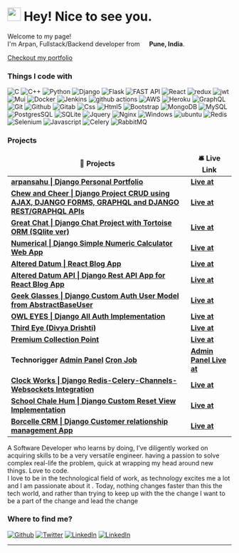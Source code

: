 <h1><img src="https://emojis.slackmojis.com/emojis/images/1531849430/4246/blob-sunglasses.gif?1531849430" width="30"/> Hey! Nice to see you.</h1>


<p>Welcome to my page! </br> I'm Arpan, Fullstack/Backend developer from <img  src="https://flagcdn.com/w20/in.png"
  srcset="https://flagcdn.com/w40/in.png 2x" width="13"/> <b>Pune, India</b>. </p>
  
  <a href="https://www.arpansahu.me" target="_blank"> Checkout my portfolio </a>
<h3>Things I code with</h3>
<p>
  <img alt="C" src="https://img.shields.io/badge/C-00599C?style=for-the-badge&logo=c&logoColor=white" />
  <img alt="C++" src="https://img.shields.io/badge/C%2B%2B-00599C?style=for-the-badge&logo=c%2B%2B&logoColor=white" />
  <img alt="Python" src="https://img.shields.io/badge/python-3670A0?style=for-the-badge&logo=python&logoColor=ffdd54" />
  <img alt="Django" src="https://img.shields.io/badge/Django-092E20?style=for-the-badge&logo=django&logoColor=white" />
  <img alt="Flask" src="https://img.shields.io/badge/Flask-000000?style=for-the-badge&logo=flask&logoColor=white" />
  <img alt="FAST API" src="https://img.shields.io/badge/FastAPI-005571?style=for-the-badge&logo=fastapi">
  <img alt="React" src="https://img.shields.io/badge/-React-45b8d8?style=for-the-badge&logo=react&logoColor=white" />
  <img alt="redux" src="https://img.shields.io/badge/-Redux-764ABC?style=for-the-badge&logo=redux&logoColor=white" />
  <img alt="jwt" src="https://img.shields.io/badge/JWT-black?style=for-the-badge&logo=JSON%20web%20tokens"/>
  <img alt="Mui" src="https://img.shields.io/badge/MUI-%230081CB.svg?style=for-the-badge&logo=mui&logoColor=white"/>
  <img alt="Docker" src="https://img.shields.io/badge/-Docker-46a2f1?style=for-the-badge&logo=docker&logoColor=white" />
  <img alt="Jenkins" src="https://img.shields.io/badge/Jenkins-D24939?style=for-the-badge&logo=Jenkins&logoColor=white" />
  <img alt="github actions" src="https://img.shields.io/badge/-Github_Actions-2088FF?style=for-the-badge&logo=github-actions&logoColor=white" />
  <img alt="AWS" src="https://img.shields.io/badge/AWS-%23FF9900.svg?style=for-the-badge&logo=amazon-aws&logoColor=white"/>
  <img alt="Heroku" src="https://img.shields.io/badge/-Heroku-430098?style=for-the-badge&logo=heroku&logoColor=white" />
  <img alt="GraphQL" src="https://img.shields.io/badge/-GraphQL-E10098?style=for-the-badge&logo=graphql&logoColor=white" />
  <img alt="Git" src="https://img.shields.io/badge/-Git-F05032?style=for-the-badge&logo=git&logoColor=white" />
  <img alt="Github" src="https://img.shields.io/badge/GitHub-100000?style=for-the-badge&logo=github&logoColor=white" />
  <img alt="Gitab" src="https://img.shields.io/badge/GitLab-330F63?style=for-the-badge&logo=gitlab&logoColor=white" />
  <img alt="Css" src="https://img.shields.io/badge/CSS-239120?&style=for-the-badge&logo=css3&logoColor=white" />
  <img alt="Html5" src="https://img.shields.io/badge/HTML-239120?style=for-the-badge&logo=html5&logoColor=white" />
  <img alt="Bootstrap" src="https://img.shields.io/badge/bootstrap-%23563D7C.svg?style=for-the-badge&logo=bootstrap&logoColor=white"/>
  <img alt="MongoDB" src="https://img.shields.io/badge/-MongoDB-13aa52?style=for-the-badge&logo=mongodb&logoColor=white" />
  <img alt="MySQL" src="https://img.shields.io/badge/MySQL-00000F?style=for-the-badge&logo=mysql&logoColor=white" />
  <img alt="PostgresSQL" src="https://img.shields.io/badge/PostgreSQL-316192?style=for-the-badge&logo=postgresql&logoColor=white" />
  <img alt="SQLite" src="https://img.shields.io/badge/SQLite-07405E?style=for-the-badge&logo=sqlite&logoColor=white" />
  <img alt="Jquery" src="https://img.shields.io/badge/jQuery-0769AD?style=for-the-badge&logo=jquery&logoColor=white"/>
  <img alt='Nginx' src="https://img.shields.io/badge/nginx-%23009639.svg?style=for-the-badge&logo=nginx&logoColor=white"/>
  <img alt="Windows" src="https://img.shields.io/badge/Windows-0078D6?style=for-the-badge&logo=windows&logoColor=white"/>
  <img alt="ubuntu" src="https://img.shields.io/badge/Ubuntu-E95420?style=for-the-badge&logo=ubuntu&logoColor=white"/>
  <img alt="Redis" src="https://img.shields.io/badge/redis-%23DD0031.svg?style=for-the-badge&logo=redis&logoColor=white"/>
  <img alt="Selenium" src="https://img.shields.io/badge/Selenium-43B02A?style=for-the-badge&logo=Selenium&logoColor=white"/>
  <img alt="Javascript" src="https://img.shields.io/badge/JavaScript-323330?style=for-the-badge&logo=javascript&logoColor=F7DF1E"/>
  <img alt="Celery" src="https://img.shields.io/badge/celery-%2337814A.svg?&style=for-the-badge&logo=celery&logoColor=white"/>
  <img alt="RabbitMQ" src="https://img.shields.io/badge/rabbitmq-%23FF6600.svg?&style=for-the-badge&logo=rabbitmq&logoColor=white"/>
</p>
<h3>Projects</h3>
<table>
  <thead align="center">
    <tr border: none;>
      <td><b>🎁 Projects</b></td>
      <td><b>🛎 Live Link</b></td>
    </tr>
  </thead>
  <tbody>
    <tr>
      <td><a href="https://github.com/arpansahu/arpansahu.me"><b>arpansahu | Django Personal Portfolio </b></a></td>
      <td><a href="https://www.arpansahu.me/"><b>Live at</b></a></td>
    </tr>
    <tr>
      <td><a href="https://github.com/arpansahu/django-project"><b>Chew and Cheer | Django Project CRUD using AJAX, DJANGO FORMS, GRAPHQL and DJANGO REST/GRAPHQL APIs </b></a></td>
      <td><a href="https://django-project-api-crud-graphq.arpansahu.me/"><b>Live at</b></a></td>
    </tr>
    <tr>
      <td><a href="https://github.com/arpansahu/django-chat-app-tortise-with-sqlite3"><b>Great Chat | Django Chat Project with Tortoise ORM (SQlite ver)</b></a></td>
      <td><a href="http://django-chat-app-version1.arpansahu.me/"><b>Live at</b></a></td>
    </tr>
    <tr>
      <td><a href="https://github.com/arpansahu/django-numeric-calculator"><b>Numerical | Django Simple Numeric Calculator Web App</b></a></td>
      <td><a href="https://django-numerical-calculator.herokuapp.com/"><b>Live at</b></a></td>
    </tr>
    <tr>
      <td><a href="https://github.com/arpansahu/django-react-frontend"><b>Altered Datum | React Blog App</b></a></td>
      <td><a href="https://react-materialui-complete.arpansahu.me/"><b>Live at</b></a></td>
    </tr>
    <tr>
      <td><a href="https://github.com/arpansahu/django-react-backend-with-social"><b>Altered Datum API | Django Rest API App for React Blog App</b></a></td>
      <td><a href="https://react-backend-social.arpansahu.me/"><b>Live at</b></a></td>
    </tr>
    <tr>
      <td><a href="https://github.com/arpansahu/djnago-custom-user-model"><b>Geek Glasses | Django Custom Auth User Model from AbstractBaseUser</b></a></td>
      <td><a href="https://django-custom-auth-model.arpansahu.me/"><b>Live at</b></a></td>
    </tr>
     <tr>
      <td><a href="https://github.com/arpansahu/django-all-auth"><b>OWL EYES | Django All Auth Implementation</b></a></td>
      <td><a href="https://django-all-auth.arpansahu.me/"><b>Live at</b></a></td>
    </tr>
    <tr>
      <td><a href="https://github.com/arpansahu/Third-Eye-Complete-With-a-web-app"><b>Third Eye (Divya Drishti)</b></a></td>
      <td><a href="https://third-eye-divya-drishti.arpansahu.me/"><b>Live at</b></a></td>
    </tr>
    <tr>
      <td><a href="https://github.com/arpansahu/premium-collection-point"><b>Premium Collection Point</b></a></td>
      <td><a href="https://premiumcollectionpoint.arpansahu.me/"><b>Live at</b></a></td>
    </tr>
    <tr>
      <td><b>Technorigger</b></a>
      <a href="https://github.com/arpansahu/jobportal-admin-panel"><b>Admin Panel</b></a>
      <a href="https://github.com/arpansahu/jobportal-cron"><b>Cron Job</b></a></td>
      <td><a href="https://technorigger-admin.arpansahu.me/"><b>Admin Panel Live at</b></a></td>
    </tr>
    <tr>
      <td><a href="https://github.com/arpansahu/clock_work"><b>Clock Works | Django Redis-Celery-Channels-Websockets Integration</b></a></td>
      <td><a href="https://clock-works.arpansahu.me/"><b>Live at</b></a></td>
    </tr>
    <tr>
      <td><a href="https://github.com/arpansahu/school_chale_hum"><b>School Chale Hum | Django Custom Reset View Implementation</b></a></td>
      <td><a href="https://school-chale-hum.arpansahu.me/"><b>Live at</b></a></td>
    </tr>
    <tr>
      <td><a href="https://github.com/arpansahu/borcelle_crm"><b>Borcelle CRM | Django Customer relationship management App </b></a></td>
      <td><a href="https://borcelle-crm.arpansahu.me/"><b>Live at</b></a></td>
    </tr>
  </tbody>
</table>

<p>
  A Software Developer who learns by doing, I’ve diligently
  worked on acquiring skills to be a very versatile
  engineer. having a passion to solve complex real-life
  the problem, quick at wrapping my head around new
  things. Love to code.</br>
  I love to be in the technological field of work, as
  technology excites me a lot and I am passionate
  about it . Today, nothing changes faster than this
  the tech world, and rather than trying to keep up with the
  the change I want to be a part of the change and lead
  the change
</p>

<h3>Where to find me?</h3>
<p><a href="https://github.com/arpansahu" target="_blank"><img alt="Github" src="https://img.shields.io/badge/GitHub-%2312100E.svg?&style=for-the-badge&logo=Github&logoColor=white" /></a> <a href="https://twitter.com/arpansahu_" target="_blank"><img alt="Twitter" src="https://img.shields.io/badge/twitter-%231DA1F2.svg?&style=for-the-badge&logo=twitter&logoColor=white" /></a> <a href="https://www.linkedin.com/in/arpansahu" target="_blank"><img alt="LinkedIn" src="https://img.shields.io/badge/linkedin-%230077B5.svg?&style=for-the-badge&logo=linkedin&logoColor=white" /></a>
 <a href= "mailto:arpansahu@zohomail.in"><img alt="LinkedIn" src="https://img.shields.io/badge/Gmail-D14836?style=for-the-badge&logo=gmail&logoColor=white" /></a>

</p>

------------
